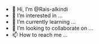 - 👋 Hi, I’m @Rais-alkindi
- 👀 I’m interested in ...
- 🌱 I’m currently learning ...
- 💞️ I’m looking to collaborate on ...
- 📫 How to reach me ...

<!---
Rais-alkindi/Rais-alkindi is a ✨ special ✨ repository because its `README.md` (this file) appears on your GitHub profile.
You can click the Preview link to take a look at your changes.
--->
